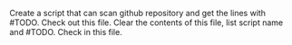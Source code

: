 Create a script that can scan github repository and get the lines with #TODO.
Check out this file.
Clear the contents of this file, list script name and #TODO.
Check in this file.
